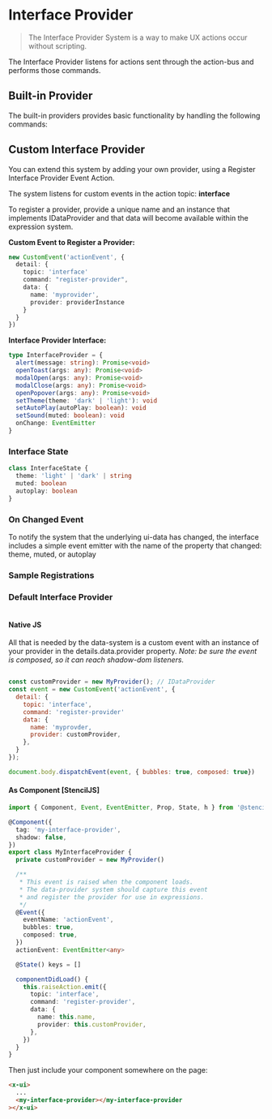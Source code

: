 # Interface Provider

> The Interface Provider System is a way to make UX actions occur without scripting.

The Interface Provider listens for actions sent through the action-bus and performs those commands.

## Built-in Provider

The built-in providers provides basic functionality by handling the following commands:

## Custom Interface Provider

You can extend this system by adding your own provider, using a Register Interface Provider Event Action.

The system listens for custom events in the action topic: **interface**

To register a provider, provide a unique name and an instance that implements IDataProvider and that data will become available within the expression system.

**Custom Event to Register a Provider:**

```typescript
new CustomEvent('actionEvent', {
  detail: {
    topic: 'interface'
    command: "register-provider",
    data: {
      name: 'myprovider',
      provider: providerInstance
    }
  }
})
```

**Interface Provider Interface:**

```typescript
type InterfaceProvider = {
  alert(message: string): Promise<void>
  openToast(args: any): Promise<void>
  modalOpen(args: any): Promise<void>
  modalClose(args: any): Promise<void>
  openPopover(args: any): Promise<void>
  setTheme(theme: 'dark' | 'light'): void
  setAutoPlay(autoPlay: boolean): void
  setSound(muted: boolean): void
  onChange: EventEmitter
}
```

### Interface State

```typescript
class InterfaceState {
  theme: 'light' | 'dark' | string
  muted: boolean
  autoplay: boolean
}
```

### On Changed Event

To notify the system that the underlying ui-data has changed, the interface includes a simple event emitter with the name of the property that changed: theme, muted, or autoplay

### Sample Registrations

### Default Interface Provider

```typescript

```

#### Native JS

All that is needed by the data-system is a custom event with an instance of your provider in the details.data.provider property. _Note: be sure the event is composed, so it can reach shadow-dom listeners._

```javascript

const customProvider = new MyProvider(); // IDataProvider
const event = new CustomEvent('actionEvent', {
  detail: {
    topic: 'interface',
    command: 'register-provider'
    data: {
      name: 'myprovder,
      provider: customProvider,
    },
  }
});

document.body.dispatchEvent(event, { bubbles: true, composed: true})

```

#### As Component [StencilJS]

```typescript
import { Component, Event, EventEmitter, Prop, State, h } from '@stencil/core'

@Component({
  tag: 'my-interface-provider',
  shadow: false,
})
export class MyInterfaceProvider {
  private customProvider = new MyProvider()

  /**
   * This event is raised when the component loads.
   * The data-provider system should capture this event
   * and register the provider for use in expressions.
   */
  @Event({
    eventName: 'actionEvent',
    bubbles: true,
    composed: true,
  })
  actionEvent: EventEmitter<any>

  @State() keys = []

  componentDidLoad() {
    this.raiseAction.emit({
      topic: 'interface',
      command: 'register-provider',
      data: {
        name: this.name,
        provider: this.customProvider,
      },
    })
  }
}
```

Then just include your component somewhere on the page:

```html
<x-ui>
  ...
  <my-interface-provider></my-interface-provider
></x-ui>
```
